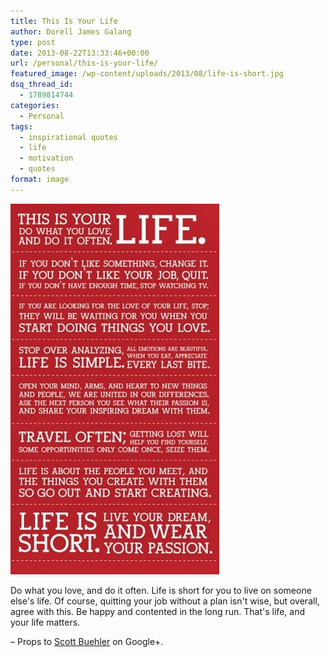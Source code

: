 ```yaml
---
title: This Is Your Life
author: Dorell James Galang
type: post
date: 2013-08-22T13:33:46+00:00
url: /personal/this-is-your-life/
featured_image: /wp-content/uploads/2013/08/life-is-short.jpg
dsq_thread_id:
  - 1789814744
categories:
  - Personal
tags:
  - inspirational quotes
  - life
  - motivation
  - quotes
format: image
---
```


![](./life-is-short.jpg)

Do what you love, and do it often. Life is short for you to live on someone else's life. Of course, quitting your job without a plan isn't wise, but overall, agree with this. Be happy and contented in the long run. That's life, and your life matters. <span class="wp-font-emots-emo-happy"></span>

&#8211; Props to <a href="https://plus.google.com/107415989115407435914" target="_blank">Scott Buehler</a> on Google+.
